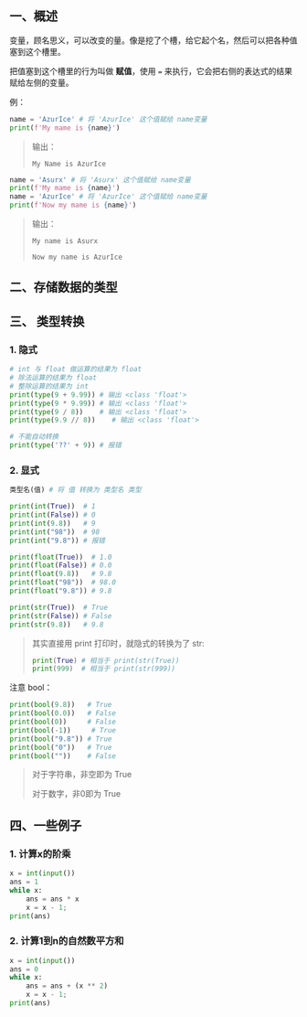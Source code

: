 ## 一、概述

变量，顾名思义，可以改变的量。像是挖了个槽，给它起个名，然后可以把各种值塞到这个槽里。

把值塞到这个槽里的行为叫做 **赋值**，使用 `=` 来执行，它会把右侧的表达式的结果赋给左侧的变量。

例：

```python
name = 'AzurIce' # 将 'AzurIce' 这个值赋给 name变量
print(f'My mame is {name}')
```

> 输出：
>
> `My Name is AzurIce`

```python
name = 'Asurx' # 将 'Asurx' 这个值赋给 name变量
print(f'My mame is {name}')
name = 'AzurIce' # 将 'AzurIce' 这个值赋给 name变量
print(f'Now my mame is {name}')
```

> 输出：
>
> `My name is Asurx`
>
> `Now my name is AzurIce`

## 二、存储数据的类型

## 三、 类型转换

### 1. 隐式

```python
# int 与 float 做运算的结果为 float
# 除法运算的结果为 float
# 整除运算的结果为 int
print(type(9 + 9.99)) # 输出 <class 'float'>
print(type(9 * 9.99)) # 输出 <class 'float'>
print(type(9 / 8))    # 输出 <class 'float'>
print(type(9.9 // 8))    # 输出 <class 'float'>

# 不能自动转换
print(type('??' + 9)) # 报错
```

### 2. 显式

```python
类型名(值) # 将 值 转换为 类型名 类型
```

```python
print(int(True))  # 1
print(int(False)) # 0
print(int(9.8))   # 9
print(int("98"))  # 98
print(int("9.8")) # 报错
```

```python
print(float(True))  # 1.0
print(float(False)) # 0.0
print(float(9.8))   # 9.8
print(float("98"))  # 98.0
print(float("9.8")) # 9.8
```

```python
print(str(True))  # True
print(str(False)) # False
print(str(9.8))   # 9.8
```

> 其实直接用 print 打印时，就隐式的转换为了 str:
>
> ```python
> print(True) # 相当于 print(str(True))
> print(999)  # 相当于 print(str(999))
> ```

注意 bool：

```python
print(bool(9.8))   # True
print(bool(0.0))   # False
print(bool(0))     # False
print(bool(-1))     # True
print(bool("9.8")) # True
print(bool("0"))   # True
print(bool(""))    # False
```

> 对于字符串，非空即为 True
>
> 对于数字，非0即为 True

## 四、一些例子

### 1. 计算x的阶乘

```python
x = int(input())
ans = 1
while x:
    ans = ans * x
    x = x - 1;
print(ans)
```

### 2. 计算1到n的自然数平方和

```python
x = int(input())
ans = 0
while x:
    ans = ans + (x ** 2)
    x = x - 1;
print(ans)
```
